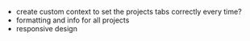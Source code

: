 - create custom context to set the projects tabs correctly every time? 
- formatting and info for all projects
- responsive design